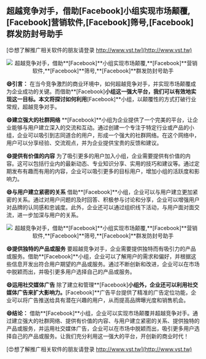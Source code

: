 ## **超越竞争对手，借助**[Facebook]**小组实现市场颠覆,**[Facebook]**营销软件,**[Facebook]**筛号,**[Facebook]**群发防封号助手**

[😍想了解推广相关软件的朋友请登录 http://www.vst.tw](http://www.vst.tw)

 <center><img src="https://vst.tw/MP4/tuiguang/png/6.png" alt="超越竞争对手，借助**[Facebook]**小组实现市场颠覆,**[Facebook]**营销软件,**[Facebook]**筛号,**[Facebook]**群发防封号助手"></center>

**😄引言：**
在当今竞争激烈的商业环境中，如何超越竞争对手，并实现市场颠覆成为企业成功的关键。而借助**[Facebook]**小组这一强大平台，我们可以有效地实现这一目标。本文将探讨如何利用**[Facebook]**小组，以颠覆性的方式打破行业常规，超越竞争对手。

**😄建立强大的社群网络**
**[Facebook]**小组为企业提供了一个完美的平台，让企业能够与用户建立深入的交流和互动。通过创建一个专注于特定行业或产品的小组，企业可以吸引到志同道合的用户，形成一个强大的社群网络。在这个网络中，用户可以分享经验、交流观点，并为企业提供宝贵的反馈和建议。

**😄提供有价值的内容**
为了吸引更多的用户加入小组，企业需要提供有价值的内容。这可以包括行业内的最新动态、专业知识分享、实用的技巧和建议等。通过定期发布有趣而有用的内容，企业可以吸引更多的目标用户，增加小组的活跃度和影响力。

**😄与用户建立紧密的关系**
借助**[Facebook]**小组，企业可以与用户建立更加紧密的关系。通过对用户问题的及时回答、积极参与讨论和分享，企业可以增强用户对品牌的认同感和忠诚度。此外，企业还可以通过组织线下活动，与用户面对面交流，进一步加深与用户的关系。

 <center><img src="https://vst.tw/MP4/tuiguang/png/1.png" alt="超越竞争对手，借助**[Facebook]**小组实现市场颠覆,**[Facebook]**营销软件,**[Facebook]**筛号,**[Facebook]**群发防封号助手"></center>

**😄提供独特的产品或服务**
要超越竞争对手，企业需要提供独特而有吸引力的产品或服务。借助**[Facebook]**小组，企业可以了解用户的需求和偏好，并根据这些信息开发出符合用户期望的产品或服务。通过不断创新和改进，企业可以在市场中脱颖而出，并吸引更多用户选择自己的产品或服务。

**😄运用社交媒体广告**
除了建立和管理**[Facebook]**小组外，企业还可以利用社交媒体广告来扩大影响力。**[Facebook]**广告平台提供了精准的广告定位功能，企业可以将广告推送给具有潜在兴趣的用户，从而提高品牌曝光度和销售机会。

**😄结论：**
借助**[Facebook]**小组，企业可以实现市场颠覆并超越竞争对手。通过建立强大的社群网络、提供有价值的内容、与用户建立紧密的关系、提供独特的产品或服务，并运用社交媒体广告，企业可以在市场中脱颖而出，吸引更多用户选择自己的产品或服务。让我们充分利用这一强大的平台，开创新的商业时代！

[😍想了解推广相关软件的朋友请登录 http://www.vst.tw](http://www.vst.tw)



